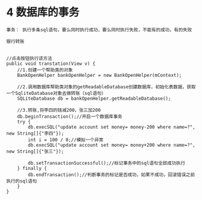 # 4 数据库的事务 
		
	事务： 执行多条sql语句，要么同时执行成功，要么同时执行失败，不能有的成功，有的失败

	银行转账


	//点击按钮执行该方法
    public void transtation(View v) {
        //1.创建一个帮助类的对象
        BankOpenHelper bankOpenHelper = new BankOpenHelper(mContext);

        //2.调用数据库帮助类对象的getReadableDatabase创建数据库，初始化表数据，获取一个SqliteDatabase对象去做转账（sql语句）
        SQLiteDatabase db = bankOpenHelper.getReadableDatabase();

        //3.转账,将李四的钱减200，张三加200
        db.beginTransaction();//开启一个数据库事务
        try {
            db.execSQL("update account set money= money-200 where name=?", new String[]{"李四"});
            int i = 100 / 0;//模拟一个异常
            db.execSQL("update account set money= money+200 where name=?", new String[]{"张三"});

            db.setTransactionSuccessful();//标记事务中的sql语句全部成功执行
        } finally {
            db.endTransaction();//判断事务的标记是否成功，如果不成功，回滚错误之前执行的sql语句
        }
    }